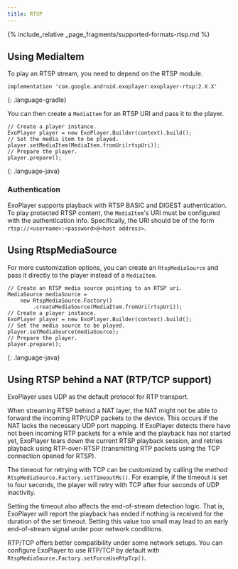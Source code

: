 ```yaml
---
title: RTSP
---
```


{% include_relative _page_fragments/supported-formats-rtsp.md %}

## Using MediaItem ##

To play an RTSP stream, you need to depend on the RTSP module.

~~~
implementation 'com.google.android.exoplayer:exoplayer-rtsp:2.X.X'
~~~
{: .language-gradle}

You can then create a `MediaItem` for an RTSP URI and pass it to the player.

~~~
// Create a player instance.
ExoPlayer player = new ExoPlayer.Builder(context).build();
// Set the media item to be played.
player.setMediaItem(MediaItem.fromUri(rtspUri));
// Prepare the player.
player.prepare();
~~~
{: .language-java}

### Authentication ###

ExoPlayer supports playback with RTSP BASIC and DIGEST authentication. To play
protected RTSP content, the `MediaItem`'s URI must be configured with the
authentication info. Specifically, the URI should be of the form
`rtsp://<username>:<password>@<host address>`.

## Using RtspMediaSource ##

For more customization options, you can create an `RtspMediaSource` and pass it
directly to the player instead of a `MediaItem`.

~~~
// Create an RTSP media source pointing to an RTSP uri.
MediaSource mediaSource =
    new RtspMediaSource.Factory()
        .createMediaSource(MediaItem.fromUri(rtspUri));
// Create a player instance.
ExoPlayer player = new ExoPlayer.Builder(context).build();
// Set the media source to be played.
player.setMediaSource(mediaSource);
// Prepare the player.
player.prepare();
~~~
{: .language-java}

## Using RTSP behind a NAT (RTP/TCP support) ##

ExoPlayer uses UDP as the default protocol for RTP transport.

When streaming RTSP behind a NAT layer, the NAT might not be able to forward the
incoming RTP/UDP packets to the device. This occurs if the NAT lacks the
necessary UDP port mapping. If ExoPlayer detects there have not been incoming
RTP packets for a while and the playback has not started yet, ExoPlayer tears
down the current RTSP playback session, and retries playback using RTP-over-RTSP
(transmitting RTP packets using the TCP connection opened for RTSP).

The timeout for retrying with TCP can be customized by calling the method
`RtspMediaSource.Factory.setTimeoutMs()`. For example, if the timeout is set to
four seconds, the player will retry with TCP after four seconds of UDP
inactivity.

Setting the timeout also affects the end-of-stream detection logic. That is,
ExoPlayer will report the playback has ended if nothing is received for the
duration of the set timeout. Setting this value too small may lead to an early
end-of-stream signal under poor network conditions.

RTP/TCP offers better compatibility under some network setups. You can configure
ExoPlayer to use RTP/TCP by default with
`RtspMediaSource.Factory.setForceUseRtpTcp()`.
